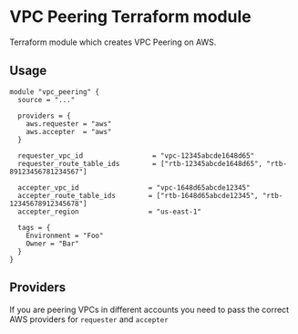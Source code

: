 # VPC Peering Terraform module
Terraform module which creates VPC Peering on AWS.

## Usage
```hcl-terraform
module "vpc_peering" {
  source = "..."

  providers = {
    aws.requester = "aws"
    aws.accepter  = "aws"
  }

  requester_vpc_id                 = "vpc-12345abcde1648d65"
  requester_route_table_ids        = ["rtb-12345abcde1648d65", "rtb-89123456781234567"]

  accepter_vpc_id                 = "vpc-1648d65abcde12345"
  accepter_route_table_ids        = ["rtb-1648d65abcde12345", "rtb-12345678912345678"]
  accepter_region                 = "us-east-1"

  tags = {
    Environment = "Foo"
    Owner = "Bar"
  }
}
```

## Providers
If you are peering VPCs in different accounts you need to pass the correct AWS providers for `requester` and `accepter`
